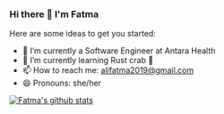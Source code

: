### Hi there 👋 I'm Fatma 

<!--
**fatmali/fatmali** is a ✨ _special_ ✨ repository because its `README.md` (this file) appears on your GitHub profile.-->

Here are some ideas to get you started:

- 🔭 I’m currently a Software Engineer at Antara Health
- 🌱 I’m currently learning Rust crab 🦀 
- 📫 How to reach me: alifatma2019@gmail.com
- 😄 Pronouns: she/her


[![Fatma's github stats](https://github-readme-stats.vercel.app/api?username=fatmali&count_private=true)](https://github.com/anuraghazra/github-readme-stats)

